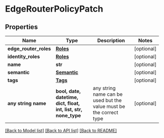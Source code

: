 # EdgeRouterPolicyPatch


## Properties
Name | Type | Description | Notes
------------ | ------------- | ------------- | -------------
**edge_router_roles** | [**Roles**](Roles.md) |  | [optional] 
**identity_roles** | [**Roles**](Roles.md) |  | [optional] 
**name** | **str** |  | [optional] 
**semantic** | [**Semantic**](Semantic.md) |  | [optional] 
**tags** | [**Tags**](Tags.md) |  | [optional] 
**any string name** | **bool, date, datetime, dict, float, int, list, str, none_type** | any string name can be used but the value must be the correct type | [optional]

[[Back to Model list]](../README.md#documentation-for-models) [[Back to API list]](../README.md#documentation-for-api-endpoints) [[Back to README]](../README.md)


